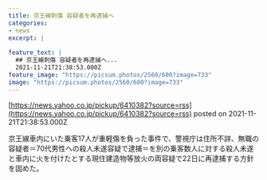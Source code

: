 ```yaml
---
title: 京王線刺傷 容疑者を再逮捕へ
categories:
- news
excerpt: |
  
feature_text: |
  ## 京王線刺傷 容疑者を再逮捕へ...
  2021-11-21T21:38:53.000Z
feature_image: "https://picsum.photos/2560/600?image=733"
image: "https://picsum.photos/2560/600?image=733"
---
```


[https://news.yahoo.co.jp/pickup/6410382?source=rss](https://news.yahoo.co.jp/pickup/6410382?source=rss)
posted on 2021-11-21T21:38:53.000Z

<!--more-->

京王線車内にいた乗客17人が重軽傷を負った事件で、警視庁は住所不詳、無職の容疑者＝70代男性への殺人未遂容疑で逮捕＝を別の乗客数人に対する殺人未遂と車内に火を付けたとする現住建造物等放火の両容疑で22日に再逮捕する方針を固めた。
